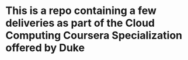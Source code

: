 # This is a repo containing a few deliveries as part of the Cloud Computing Coursera Specialization offered by Duke

